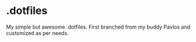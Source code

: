 # .dotfiles

My simple but awesome .dotfiles. First branched from my buddy Pavlos and customized as per needs.
